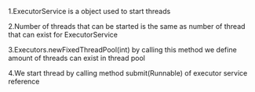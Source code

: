 1.ExecutorService is a object used to start threads

2.Number of threads that can be started is the same as number of thread that can exist for
ExecutorService

3.Executors.newFixedThreadPool(int) by calling this method we define amount of threads can exist in
thread pool

4.We start thread by calling method submit(Runnable) of executor service reference